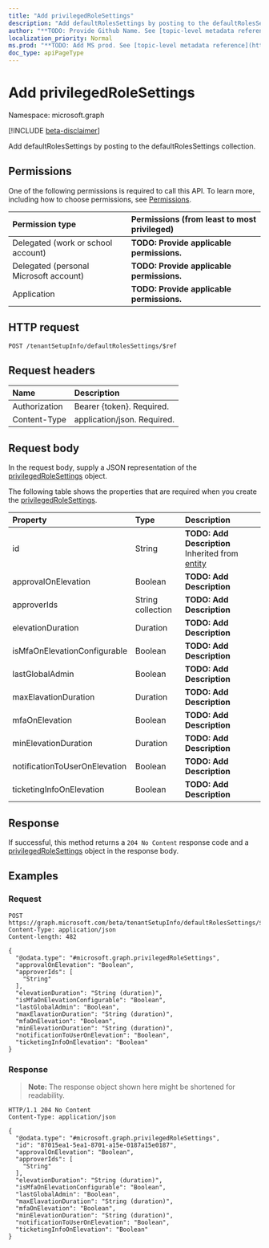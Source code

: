 ```yaml
---
title: "Add privilegedRoleSettings"
description: "Add defaultRolesSettings by posting to the defaultRolesSettings collection."
author: "**TODO: Provide Github Name. See [topic-level metadata reference](https://msgo.azurewebsites.net/add/document/guidelines/metadata.html#topic-level-metadata)**"
localization_priority: Normal
ms.prod: "**TODO: Add MS prod. See [topic-level metadata reference](https://msgo.azurewebsites.net/add/document/guidelines/metadata.html#topic-level-metadata)**"
doc_type: apiPageType
---
```


# Add privilegedRoleSettings
Namespace: microsoft.graph

[!INCLUDE [beta-disclaimer](../../includes/beta-disclaimer.md)]

Add defaultRolesSettings by posting to the defaultRolesSettings collection.

## Permissions
One of the following permissions is required to call this API. To learn more, including how to choose permissions, see [Permissions](/graph/permissions-reference).

|Permission type|Permissions (from least to most privileged)|
|:---|:---|
|Delegated (work or school account)|**TODO: Provide applicable permissions.**|
|Delegated (personal Microsoft account)|**TODO: Provide applicable permissions.**|
|Application|**TODO: Provide applicable permissions.**|

## HTTP request

<!-- {
  "blockType": "ignored"
}
-->
``` http
POST /tenantSetupInfo/defaultRolesSettings/$ref
```

## Request headers
|Name|Description|
|:---|:---|
|Authorization|Bearer {token}. Required.|
|Content-Type|application/json. Required.|

## Request body
In the request body, supply a JSON representation of the [privilegedRoleSettings](../resources/privilegedrolesettings.md) object.

The following table shows the properties that are required when you create the [privilegedRoleSettings](../resources/privilegedrolesettings.md).

|Property|Type|Description|
|:---|:---|:---|
|id|String|**TODO: Add Description** Inherited from [entity](../resources/entity.md)|
|approvalOnElevation|Boolean|**TODO: Add Description**|
|approverIds|String collection|**TODO: Add Description**|
|elevationDuration|Duration|**TODO: Add Description**|
|isMfaOnElevationConfigurable|Boolean|**TODO: Add Description**|
|lastGlobalAdmin|Boolean|**TODO: Add Description**|
|maxElavationDuration|Duration|**TODO: Add Description**|
|mfaOnElevation|Boolean|**TODO: Add Description**|
|minElevationDuration|Duration|**TODO: Add Description**|
|notificationToUserOnElevation|Boolean|**TODO: Add Description**|
|ticketingInfoOnElevation|Boolean|**TODO: Add Description**|



## Response

If successful, this method returns a `204 No Content` response code and a [privilegedRoleSettings](../resources/privilegedrolesettings.md) object in the response body.

## Examples

### Request
<!-- {
  "blockType": "request",
  "name": "create_privilegedrolesettings_from_"
}
-->
``` http
POST https://graph.microsoft.com/beta/tenantSetupInfo/defaultRolesSettings/$ref
Content-Type: application/json
Content-length: 482

{
  "@odata.type": "#microsoft.graph.privilegedRoleSettings",
  "approvalOnElevation": "Boolean",
  "approverIds": [
    "String"
  ],
  "elevationDuration": "String (duration)",
  "isMfaOnElevationConfigurable": "Boolean",
  "lastGlobalAdmin": "Boolean",
  "maxElavationDuration": "String (duration)",
  "mfaOnElevation": "Boolean",
  "minElevationDuration": "String (duration)",
  "notificationToUserOnElevation": "Boolean",
  "ticketingInfoOnElevation": "Boolean"
}
```


### Response
>**Note:** The response object shown here might be shortened for readability.
<!-- {
  "blockType": "response",
  "truncated": true,
  "@odata.type": "microsoft.graph.privilegedRoleSettings"
}
-->
``` http
HTTP/1.1 204 No Content
Content-Type: application/json

{
  "@odata.type": "#microsoft.graph.privilegedRoleSettings",
  "id": "87015ea1-5ea1-8701-a15e-0187a15e0187",
  "approvalOnElevation": "Boolean",
  "approverIds": [
    "String"
  ],
  "elevationDuration": "String (duration)",
  "isMfaOnElevationConfigurable": "Boolean",
  "lastGlobalAdmin": "Boolean",
  "maxElavationDuration": "String (duration)",
  "mfaOnElevation": "Boolean",
  "minElevationDuration": "String (duration)",
  "notificationToUserOnElevation": "Boolean",
  "ticketingInfoOnElevation": "Boolean"
}
```

